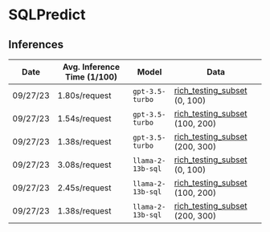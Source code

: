 # SQLPredict

## Inferences

| Date     | Avg. Inference Time (1/100) | Model             | Data                                                   | 
|----------|-----------------------------|-------------------|--------------------------------------------------------|
| 09/27/23 | 1.80s/request               | `gpt-3.5-turbo`   | [rich_testing_subset][rich_testing_subset] (0, 100)    |
| 09/27/23 | 1.54s/request               | `gpt-3.5-turbo`   | [rich_testing_subset][rich_testing_subset] (100, 200)  |
| 09/27/23 | 1.38s/request               | `gpt-3.5-turbo`   | [rich_testing_subset][rich_testing_subset] (200, 300)  |
| 09/27/23 | 3.08s/request               | `llama-2-13b-sql` | [rich_testing_subset][rich_testing_subset] (0, 100)    |
| 09/27/23 | 2.45s/request               | `llama-2-13b-sql` | [rich_testing_subset][rich_testing_subset] (100, 200)  |
| 09/27/23 | 1.38s/request               | `llama-2-13b-sql` | [rich_testing_subset][rich_testing_subset] (200, 300)  |

[gpt-3.5-turbo]: 
[llama-2-13b-sql]: 
[rich_testing_subset]: https://huggingface.co/datasets/alagaesia/auto-sql-create-context/blob/main/rich_testing_subset_llama_13b_1_0_0_inferences.zip